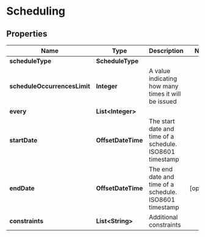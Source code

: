 

# Scheduling


## Properties

| Name | Type | Description | Notes |
|------------ | ------------- | ------------- | -------------|
|**scheduleType** | **ScheduleType** |  |  |
|**scheduleOccurrencesLimit** | **Integer** | A value indicating how many times it will be issued |  |
|**every** | **List&lt;Integer&gt;** |  |  |
|**startDate** | **OffsetDateTime** | The start date and time of a schedule. ISO8601 timestamp |  |
|**endDate** | **OffsetDateTime** | The end date and time of a schedule. ISO8601 timestamp |  [optional] |
|**constraints** | **List&lt;String&gt;** | Additional constraints |  |



